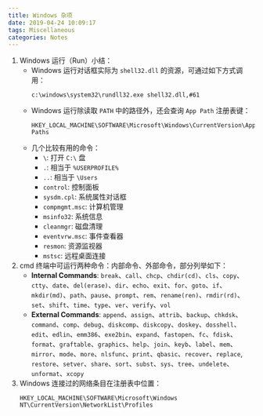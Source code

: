 ```yaml
---
title: Windows 杂项
date: 2019-04-24 10:09:17
tags: Miscellaneous
categories: Notes
---
```


1. Windows 运行（Run）小结：
   - Windows 运行对话框实际为 `shell32.dll` 的资源，可通过如下方式调用：
     ```
     c:\windows\system32\rundll32.exe shell32.dll,#61
     ```
   - Windows 运行除读取 `PATH` 中的路径外，还会查询 `App Path` 注册表键：
     ```
     HKEY_LOCAL_MACHINE\SOFTWARE\Microsoft\Windows\CurrentVersion\App Paths
     ```
   - 几个比较有用的命令：
     - `\`: 打开 `C:\` 盘
     - `.`: 相当于 `%USERPROFILE%`
     - `..`: 相当于 `\Users`
     - `control`: 控制面板
     - `sysdm.cpl`: 系统属性对话框
     - `compmgmt.msc`: 计算机管理
     - `msinfo32`: 系统信息
     - `cleanmgr`: 磁盘清理
     - `eventvrw.msc`: 事件查看器
     - `resmon`: 资源监视器
     - `mstsc`: 远程桌面连接
1. cmd 终端中可运行两种命令：内部命令、外部命令，部分列举如下：
   - **Internal Commands**: `break`、`call`、`chcp`、`chdir(cd)`、`cls`、`copy`、`ctty`、`date`、`del(erase)`、`dir`、`echo`、`exit`、`for`、`goto`、`if`、`mkdir(md)`、`path`、`pause`、`prompt`、`rem`、`rename(ren)`、`rmdir(rd)`、``set``、`shift`、`time`、`type`、`ver`、`verify`、`vol`
   - **External Commands**: `append`、`assign`、`attrib`、`backup`、`chkdsk`、`command`、`comp`、`debug`、`diskcomp`、`diskcopy`、`doskey`、`dosshell`、`edit`、`edlin`、`emm386`、`exe2bin`、`expand`、`fastopen`、`fc`、`fdisk`、`format`、`graftable`、`graphics`、`help`、`join`、`keyb`、`label`、`mem`、`mirror`、`mode`、`more`、`nlsfunc`、`print`、`qbasic`、`recover`、`replace`, `restore`、`setver`、`share`、`sort`、`subst`、`sys`、`tree`、`undelete`、`unformat`、`xcopy`
1. Windows 连接过的网络条目在注册表中位置：
   ```
   HKEY_LOCAL_MACHINE\SOFTWARE\Microsoft\Windows NT\CurrentVersion\NetworkList\Profiles
   ```
